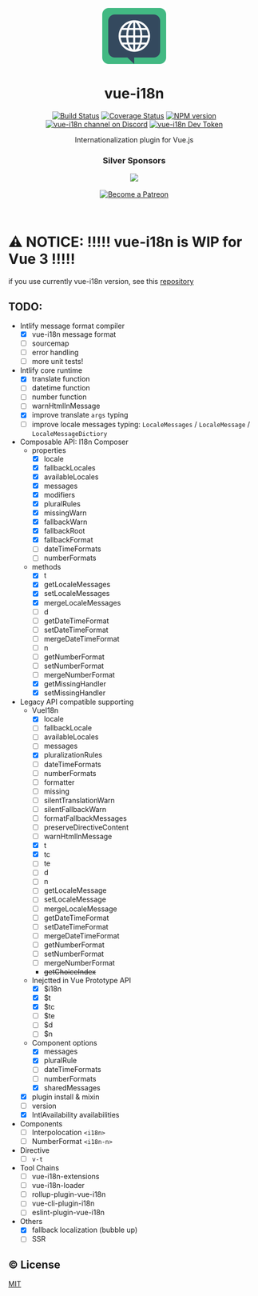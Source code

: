 <p align="center"><img width="128px" height="112px" src="./assets/vue-i18n-logo.png" alt="Vue I18n logo"></p>
<h1 align="center">vue-i18n</h1>
<p align="center">
  <a href="https://circleci.com/gh/kazupon/vue-i18n/tree/dev"><img src="https://circleci.com/gh/kazupon/vue-i18n/tree/dev.svg?style=shield" alt="Build Status"></a>
  <a href="https://codecov.io/gh/kazupon/vue-i18n"><img src="https://codecov.io/gh/kazupon/vue-i18n/branch/dev/graph/badge.svg" alt="Coverage Status"></a>
  <a href="http://badge.fury.io/js/vue-i18n"><img src="https://badge.fury.io/js/vue-i18n.svg" alt="NPM version"></a>
  <a href="https://discord.gg/4yCnk2m"><img src="https://img.shields.io/badge/Discord-join%20chat-738bd7.svg" alt="vue-i18n channel on Discord"></a>
  <a href="https://devtoken.rocks/package/vue-i18n"><img src="https://badge.devtoken.rocks/vue-i18n" alt="vue-i18n Dev Token"></a>
</p>

<p align="center">Internationalization plugin for Vue.js</p>

<h3 align="center">Silver Sponsors</h3>

<p align="center">
  <a href="https://www.codeandweb.com/babeledit?utm_campaign=vue-i18n-2019-01" target="_blank">
    <img src="https://raw.githubusercontent.com/kazupon/vue-i18n/dev/vuepress/.vuepress/public/patrons/babeledit.png">
  </a>
</p>

<p align="center">
  <a href="https://www.patreon.com/kazupon" target="_blank">
    <img src="https://c5.patreon.com/external/logo/become_a_patron_button.png" alt="Become a Patreon">
  </a>
</p>

<br/>

# :warning: NOTICE: !!!!! vue-i18n is WIP for Vue 3 !!!!!

if you use currently vue-i18n version, see this [repository](https://github.com/kazupon/vue-i18n)

## TODO:
- Intlify message format compiler
  - [x] vue-i18n message format
  - [ ] sourcemap
  - [ ] error handling
  - [ ] more unit tests!
- Intlify core runtime
  - [x] translate function
  - [ ] datetime function
  - [ ] number function
  - [ ] warnHtmlInMessage
  - [x] improve translate `args` typing
  - [ ] improve locale messages typing: `LocaleMessages` / `LocaleMessage` / `LocaleMessageDictiory`
- Composable API: I18n Composer
  - properties
    - [x] locale
    - [x] fallbackLocales
    - [x] availableLocales
    - [x] messages
    - [x] modifiers
    - [x] pluralRules
    - [x] missingWarn
    - [x] fallbackWarn
    - [x] fallbackRoot
    - [x] fallbackFormat
    - [ ] dateTimeFormats
    - [ ] numberFormats
  - methods
    - [x] t
    - [x] getLocaleMessages
    - [x] setLocaleMessages
    - [x] mergeLocaleMessages
    - [ ] d
    - [ ] getDateTimeFormat
    - [ ] setDateTimeFormat
    - [ ] mergeDateTimeFormat
    - [ ] n
    - [ ] getNumberFormat
    - [ ] setNumberFormat
    - [ ] mergeNumberFormat
    - [x] getMissingHandler
    - [x] setMissingHandler
- Legacy API compatible supporting
  - VueI18n
    - [x] locale
    - [ ] fallbackLocale
    - [ ] availableLocales
    - [ ] messages
    - [x] pluralizationRules
    - [ ] dateTimeFormats
    - [ ] numberFormats
    - [ ] formatter
    - [ ] missing
    - [ ] silentTranslationWarn
    - [ ] silentFallbackWarn
    - [ ] formatFallbackMessages
    - [ ] preserveDirectiveContent
    - [ ] warnHtmlInMessage
    - [x] t
    - [x] tc
    - [ ] te
    - [ ] d
    - [ ] n
    - [ ] getLocaleMessage
    - [ ] setLocaleMessage
    - [ ] mergeLocaleMessage
    - [ ] getDateTimeFormat
    - [ ] setDateTimeFormat
    - [ ] mergeDateTimeFormat
    - [ ] getNumberFormat
    - [ ] setNumberFormat
    - [ ] mergeNumberFormat
    - ~~getChoiceIndex~~
  - Inejctted in Vue Prototype API
    - [x] $i18n
    - [x] $t
    - [x] $tc
    - [ ] $te
    - [ ] $d
    - [ ] $n
  - Component options
    - [x] messages
    - [x] pluralRule
    - [ ] dateTimeFormats
    - [ ] numberFormats
    - [x] sharedMessages
  - [x] plugin install & mixin
  - [ ] version
  - [x] IntlAvailability availabilities
- Components
  - [ ] Interpolocation `<i18n>`
  - [ ] NumberFormat `<i18n-n>`
- Directive
  - [ ] `v-t`
- Tool Chains
  - [ ] vue-i18n-extensions
  - [ ] vue-i18n-loader
  - [ ] rollup-plugin-vue-i18n
  - [ ] vue-cli-plugin-i18n
  - [ ] eslint-plugin-vue-i18n
- Others
  - [x] fallback localization (bubble up)
  - [ ] SSR

## :copyright: License

[MIT](http://opensource.org/licenses/MIT)
